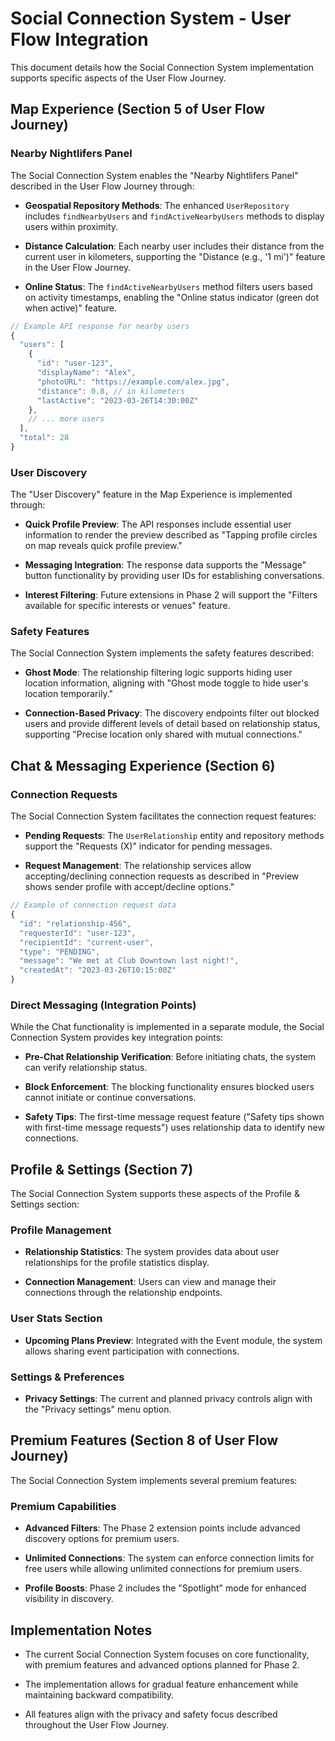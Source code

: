 # Social Connection System - User Flow Integration

This document details how the Social Connection System implementation supports specific aspects of the User Flow Journey.

## Map Experience (Section 5 of User Flow Journey)

### Nearby Nightlifers Panel

The Social Connection System enables the "Nearby Nightlifers Panel" described in the User Flow Journey through:

- **Geospatial Repository Methods**: The enhanced `UserRepository` includes `findNearbyUsers` and `findActiveNearbyUsers` methods to display users within proximity.

- **Distance Calculation**: Each nearby user includes their distance from the current user in kilometers, supporting the "Distance (e.g., '1 mi')" feature in the User Flow Journey.

- **Online Status**: The `findActiveNearbyUsers` method filters users based on activity timestamps, enabling the "Online status indicator (green dot when active)" feature.

```typescript
// Example API response for nearby users
{
  "users": [
    {
      "id": "user-123",
      "displayName": "Alex",
      "photoURL": "https://example.com/alex.jpg",
      "distance": 0.8, // in kilometers
      "lastActive": "2023-03-26T14:30:00Z"
    },
    // ... more users
  ],
  "total": 28
}
```

### User Discovery

The "User Discovery" feature in the Map Experience is implemented through:

- **Quick Profile Preview**: The API responses include essential user information to render the preview described as "Tapping profile circles on map reveals quick profile preview."

- **Messaging Integration**: The response data supports the "Message" button functionality by providing user IDs for establishing conversations.

- **Interest Filtering**: Future extensions in Phase 2 will support the "Filters available for specific interests or venues" feature.

### Safety Features

The Social Connection System implements the safety features described:

- **Ghost Mode**: The relationship filtering logic supports hiding user location information, aligning with "Ghost mode toggle to hide user's location temporarily."

- **Connection-Based Privacy**: The discovery endpoints filter out blocked users and provide different levels of detail based on relationship status, supporting "Precise location only shared with mutual connections."

## Chat & Messaging Experience (Section 6)

### Connection Requests

The Social Connection System facilitates the connection request features:

- **Pending Requests**: The `UserRelationship` entity and repository methods support the "Requests (X)" indicator for pending messages.

- **Request Management**: The relationship services allow accepting/declining connection requests as described in "Preview shows sender profile with accept/decline options."

```typescript
// Example of connection request data
{
  "id": "relationship-456",
  "requesterId": "user-123",
  "recipientId": "current-user",
  "type": "PENDING",
  "message": "We met at Club Downtown last night!",
  "createdAt": "2023-03-26T10:15:00Z"
}
```

### Direct Messaging (Integration Points)

While the Chat functionality is implemented in a separate module, the Social Connection System provides key integration points:

- **Pre-Chat Relationship Verification**: Before initiating chats, the system can verify relationship status.

- **Block Enforcement**: The blocking functionality ensures blocked users cannot initiate or continue conversations.

- **Safety Tips**: The first-time message request feature ("Safety tips shown with first-time message requests") uses relationship data to identify new connections.

## Profile & Settings (Section 7)

The Social Connection System supports these aspects of the Profile & Settings section:

### Profile Management

- **Relationship Statistics**: The system provides data about user relationships for the profile statistics display.

- **Connection Management**: Users can view and manage their connections through the relationship endpoints.

### User Stats Section

- **Upcoming Plans Preview**: Integrated with the Event module, the system allows sharing event participation with connections.

### Settings & Preferences

- **Privacy Settings**: The current and planned privacy controls align with the "Privacy settings" menu option.

## Premium Features (Section 8 of User Flow Journey)

The Social Connection System implements several premium features:

### Premium Capabilities 

- **Advanced Filters**: The Phase 2 extension points include advanced discovery options for premium users.

- **Unlimited Connections**: The system can enforce connection limits for free users while allowing unlimited connections for premium users.

- **Profile Boosts**: Phase 2 includes the "Spotlight" mode for enhanced visibility in discovery.

## Implementation Notes

- The current Social Connection System focuses on core functionality, with premium features and advanced options planned for Phase 2.

- The implementation allows for gradual feature enhancement while maintaining backward compatibility.

- All features align with the privacy and safety focus described throughout the User Flow Journey. 